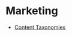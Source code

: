 Marketing
=========

* [Content Taxonomies](https://github.com/InteractiveAdvertisingBureau/Taxonomies/blob/main/Content%20Taxonomies/Content%20Taxonomy%203.0.tsv)